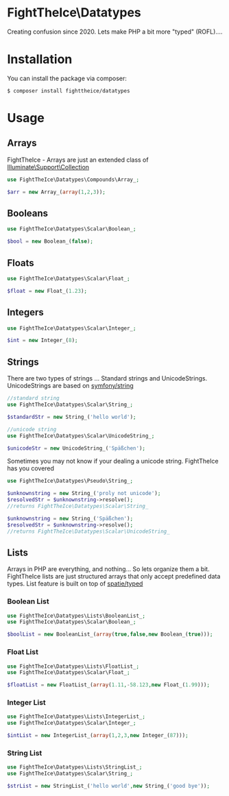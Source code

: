 # FightTheIce\Datatypes

Creating confusion since 2020. Lets make PHP a bit more "typed" (ROFL)....

# Installation

You can install the package via composer:

```
$ composer install fighttheice/datatypes
```

# Usage

## Arrays

FightTheIce - Arrays are just an extended class of [Illuminate\Support\Collection](https://github.com/illuminate/collections)

```php
use FightTheIce\Datatypes\Compounds\Array_;

$arr = new Array_(array(1,2,3));
```

## Booleans

```php
use FightTheIce\Datatypes\Scalar\Boolean_;

$bool = new Boolean_(false);
```

## Floats

```php
use FightTheIce\Datatypes\Scalar\Float_;

$float = new Float_(1.23);
```

## Integers

```php
use FightTheIce\Datatypes\Scalar\Integer_;

$int = new Integer_(8);
```

## Strings

There are two types of strings ... Standard strings and UnicodeStrings. UnicodeStrings are based on [symfony/string](https://github.com/symfony/string)

```php
//standard string
use FightTheIce\Datatypes\Scalar\String_;

$standardStr = new String_('hello world');

//unicode string
use FightTheIce\Datatypes\Scalar\UnicodeString_;

$unicodeStr = new UnicodeString_('Späßchen');
```

Sometimes you may not know if your dealing a unicode string. FightTheIce has you covered
```php
use FightTheIce\Datatypes\Pseudo\String_;

$unknownstring = new String_('proly not unicode');
$resolvedStr = $unknownstring->resolve();
//returns FightTheIce\Datatypes\Scalar\String_

$unknownstring = new String_('Späßchen');
$resolvedStr = $unknownstring->resolve();
//returns FightTheIce\Datatypes\Scalar\UnicodeString_
```

## Lists

Arrays in PHP are everything, and nothing... So lets organize them a bit. FightTheIce lists are just structured arrays that only accept predefined data types. List feature is built on top of [spatie/typed](https://github.com/spatie/typed)

### Boolean List
```php
use FightTheIce\Datatypes\Lists\BooleanList_;
use FightTheIce\Datatypes\Scalar\Boolean_;

$boolList = new BooleanList_(array(true,false,new Boolean_(true)));
```

### Float List
```php
use FightTheIce\Datatypes\Lists\FloatList_;
use FightTheIce\Datatypes\Scalar\Float_;

$floatList = new FloatList_(array(1.11,-58.123,new Float_(1.99)));
```

### Integer List
```php
use FightTheIce\Datatypes\Lists\IntegerList_;
use FightTheIce\Datatypes\Scalar\Integer_;

$intList = new IntegerList_(array(1,2,3,new Integer_(87)));
```

### String List
```php
use FightTheIce\Datatypes\Lists\StringList_;
use FightTheIce\Datatypes\Scalar\String_;

$strList = new StringList_('hello world',new String_('good bye'));
```
